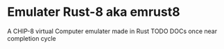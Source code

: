 # Emulater Rust-8 aka emrust8
 A CHIP-8 virtual Computer emulater made in Rust
TODO DOCs once near completion cycle
